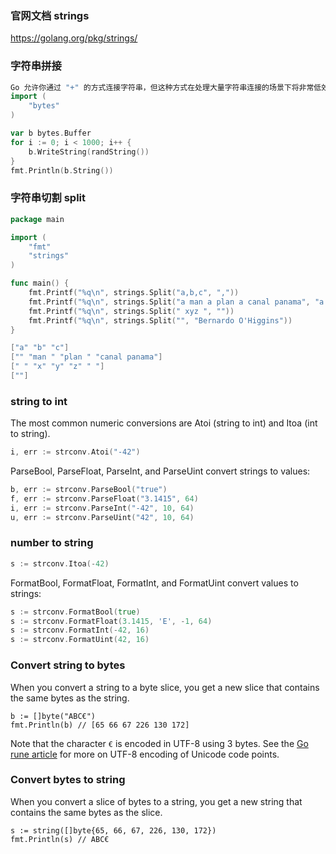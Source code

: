 ### 官网文档 strings

https://golang.org/pkg/strings/

### 字符串拼接
```go
Go 允许你通过 "+" 的方式连接字符串，但这种方式在处理大量字符串连接的场景下将非常低效。使用 bytes.Buffer 连接字符串是一个更高效的方式，它会一次性将所有的内容连接起来转化成字符串
import (
    "bytes"
)

var b bytes.Buffer
for i := 0; i < 1000; i++ {
	b.WriteString(randString())
}
fmt.Println(b.String())
```

### 字符串切割 split

```go
package main

import (
	"fmt"
	"strings"
)

func main() {
	fmt.Printf("%q\n", strings.Split("a,b,c", ","))
	fmt.Printf("%q\n", strings.Split("a man a plan a canal panama", "a "))
	fmt.Printf("%q\n", strings.Split(" xyz ", ""))
	fmt.Printf("%q\n", strings.Split("", "Bernardo O'Higgins"))
}

["a" "b" "c"]
["" "man " "plan " "canal panama"]
[" " "x" "y" "z" " "]
[""]

```

### string to int

The most common numeric conversions are Atoi (string to int) and Itoa (int to string).

```go
i, err := strconv.Atoi("-42")
```

ParseBool, ParseFloat, ParseInt, and ParseUint convert strings to values:

```go
b, err := strconv.ParseBool("true")
f, err := strconv.ParseFloat("3.1415", 64)
i, err := strconv.ParseInt("-42", 10, 64)
u, err := strconv.ParseUint("42", 10, 64)
```

### number to string

```go
s := strconv.Itoa(-42)
```

FormatBool, FormatFloat, FormatInt, and FormatUint convert values to strings:

```go
s := strconv.FormatBool(true)
s := strconv.FormatFloat(3.1415, 'E', -1, 64)
s := strconv.FormatInt(-42, 16)
s := strconv.FormatUint(42, 16)
```

### Convert string to bytes

When you convert a string to a byte slice, you get a new slice that contains the same bytes as the string.

```
b := []byte("ABC€")
fmt.Println(b) // [65 66 67 226 130 172]
```

Note that the character `€` is encoded in UTF-8 using 3 bytes. See the [Go rune article](https://yourbasic.org/golang/rune/) for more on UTF-8 encoding of Unicode code points.

### Convert bytes to string

When you convert a slice of bytes to a string, you get a new string that contains the same bytes as the slice.

```
s := string([]byte{65, 66, 67, 226, 130, 172})
fmt.Println(s) // ABC€
```
